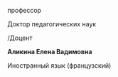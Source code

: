 профессор

Доктор педагогических наук

/Доцент

**Аликина Елена Вадимовна**

Иностранный язык (французский)